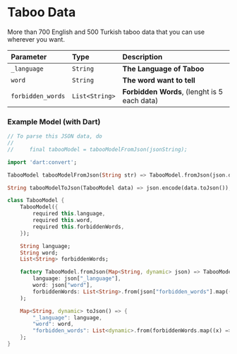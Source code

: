 # Taboo Data

More than 700 English and 500 Turkish taboo data that you can use wherever you want.



| Parameter | Type     | Description                       |
| :-------- | :------- | :-------------------------------- |
| `_language`      | `String` | **The Language of Taboo** |
| `word`      | `String` | **The word want to tell** |
| `forbidden_words`      | `List<String>` | **Forbidden Words**, (lenght is 5 each data)|



### Example Model (with Dart)
```dart
// To parse this JSON data, do
//
//     final tabooModel = tabooModelFromJson(jsonString);

import 'dart:convert';

TabooModel tabooModelFromJson(String str) => TabooModel.fromJson(json.decode(str));

String tabooModelToJson(TabooModel data) => json.encode(data.toJson());

class TabooModel {
    TabooModel({
        required this.language,
        required this.word,
        required this.forbiddenWords,
    });

    String language;
    String word;
    List<String> forbiddenWords;

    factory TabooModel.fromJson(Map<String, dynamic> json) => TabooModel(
        language: json["_language"],
        word: json["word"],
        forbiddenWords: List<String>.from(json["forbidden_words"].map((x) => x)),
    );

    Map<String, dynamic> toJson() => {
        "_language": language,
        "word": word,
        "forbidden_words": List<dynamic>.from(forbiddenWords.map((x) => x)),
    };
}


```
